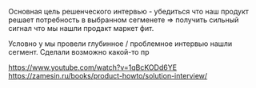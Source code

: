 Основная цель решенческого интервью - убедиться что наш продукт решает потребность в выбранном сегменете => получить сильный сигнал что мы нашли продакт маркет фит. 

Условно у мы провели глубинное / проблемное интервью нашли сегмент. Сделали возможно какой-то пр

https://www.youtube.com/watch?v=1qBcKODd6YE
https://zamesin.ru/books/product-howto/solution-interview/